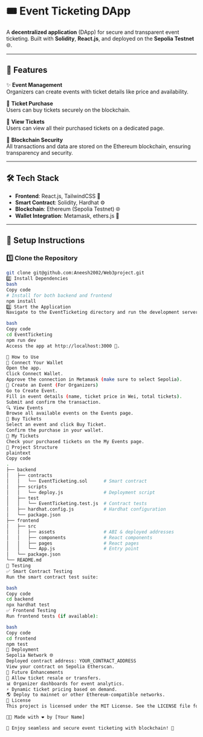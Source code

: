 # 🎟️ Event Ticketing DApp

A **decentralized application** (DApp) for secure and transparent event ticketing. Built with **Solidity**, **React.js**, and deployed on the **Sepolia Testnet** 🌐.

---

## 🚀 Features

✨ **Event Management**  
Organizers can create events with ticket details like price and availability.  

🎫 **Ticket Purchase**  
Users can buy tickets securely on the blockchain.  

📜 **View Tickets**  
Users can view all their purchased tickets on a dedicated page.  

🔐 **Blockchain Security**  
All transactions and data are stored on the Ethereum blockchain, ensuring transparency and security.

---

## 🛠️ Tech Stack

- **Frontend**: React.js, TailwindCSS 🌈  
- **Smart Contract**: Solidity, Hardhat ⚙️  
- **Blockchain**: Ethereum (Sepolia Testnet) 🌐  
- **Wallet Integration**: Metamask, ethers.js 🔗  

---

## 🔧 Setup Instructions

### 1️⃣ Clone the Repository

```bash
git clone git@github.com:Aneesh2002/Web3project.git
2️⃣ Install Dependencies
bash
Copy code
# Install for both backend and frontend
npm install
3️⃣ Start the Application
Navigate to the EventTicketing directory and run the development server:

bash
Copy code
cd EventTicketing
npm run dev
Access the app at http://localhost:3000 🚀.

🌟 How to Use
🎯 Connect Your Wallet
Open the app.
Click Connect Wallet.
Approve the connection in Metamask (make sure to select Sepolia).
🎤 Create an Event (For Organizers)
Go to Create Event.
Fill in event details (name, ticket price in Wei, total tickets).
Submit and confirm the transaction.
🔍 View Events
Browse all available events on the Events page.
🛒 Buy Tickets
Select an event and click Buy Ticket.
Confirm the purchase in your wallet.
📂 My Tickets
Check your purchased tickets on the My Events page.
📂 Project Structure
plaintext
Copy code
.
├── backend
│   ├── contracts
│   │   └── EventTicketing.sol      # Smart contract
│   ├── scripts
│   │   └── deploy.js               # Deployment script
│   ├── test
│   │   └── EventTicketing.test.js  # Contract tests
│   ├── hardhat.config.js           # Hardhat configuration
│   └── package.json
├── frontend
│   ├── src
│   │   ├── assets                  # ABI & deployed addresses
│   │   ├── components              # React components
│   │   ├── pages                   # React pages
│   │   └── App.js                  # Entry point
│   └── package.json
└── README.md
🧪 Testing
✅ Smart Contract Testing
Run the smart contract test suite:

bash
Copy code
cd backend
npx hardhat test
✅ Frontend Testing
Run frontend tests (if available):

bash
Copy code
cd frontend
npm test
🚀 Deployment
Sepolia Network 🌐
Deployed contract address: YOUR_CONTRACT_ADDRESS
View your contract on Sepolia Etherscan.
🎯 Future Enhancements
🔄 Allow ticket resale or transfers.
📊 Organizer dashboards for event analytics.
⚡ Dynamic ticket pricing based on demand.
🌎 Deploy to mainnet or other Ethereum-compatible networks.
📜 License
This project is licensed under the MIT License. See the LICENSE file for details.

👨‍💻 Made with ❤️ by [Your Name]

🎉 Enjoy seamless and secure event ticketing with blockchain! 🎉

